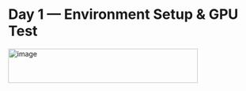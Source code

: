 # Day 1 — Environment Setup & GPU Test

<img width="383" height="70" alt="image" src="https://github.com/user-attachments/assets/c0dad90e-105c-40cc-8e2b-24f8e39394fd" />

